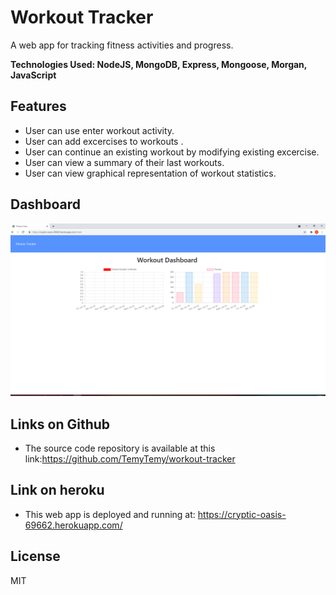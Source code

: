 # Workout Tracker
A web app for tracking fitness activities and progress.

**Technologies Used: NodeJS, MongoDB, Express, Mongoose, Morgan, JavaScript**

## Features

- User can use enter workout activity.
- User can add excercises to workouts .
- User can continue an existing workout by modifying existing excercise.
- User can view a summary of their last workouts.
- User can view graphical representation of workout statistics.


## Dashboard
 ![alt text](https://github.com/TemyTemy/workout-tracker/blob/main/Assets/dashboard.PNG)


## Links on Github

- The source code repository is available at this link:https://github.com/TemyTemy/workout-tracker

## Link on heroku
- This web app is deployed and running at: https://cryptic-oasis-69662.herokuapp.com/

## License
MIT
